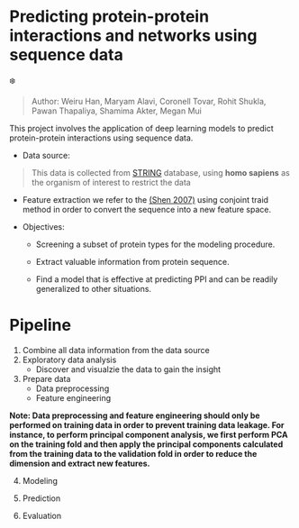 # Predicting protein-protein interactions and networks using sequence data

:snowflake:
> Author: Weiru Han, Maryam Alavi, Coronell Tovar, Rohit Shukla, Pawan Thapaliya, Shamima Akter, Megan Mui

This project involves the application of deep learning models to predict protein-protein interactions using sequence data.

* Data source: 

> This data is collected from [STRING](https://string-db.org/cgi/download?sessionId=bnQFSPm1YRHj&species_text=Homo+sapiens) database, using **homo sapiens** as the organism of interest to restrict the data

* Feature extraction
we refer to the [(Shen 2007)](https://pubmed.ncbi.nlm.nih.gov/17360525/) using conjoint traid method in order to convert the sequence into a new feature space.

* Objectives:

    * Screening a subset of protein types for the modeling procedure.

    * Extract valuable information from protein sequence.

    * Find a model that is effective at predicting PPI and can be readily generalized to other situations.





# Pipeline

1. Combine all data information from the data source
2. Exploratory data analysis
    * Discover and visualzie the data to gain the insight
3. Prepare data
    * Data preprocessing
    * Feature engineering

**Note: Data preprocessing and feature engineering should only be performed on training data in order to prevent training data leakage.  For instance, to perform principal component analysis, we first perform PCA on the training fold and then apply the principal components calculated from the training data to the validation fold in order to reduce the dimension and extract new features.**

4. Modeling

5. Prediction

6. Evaluation

